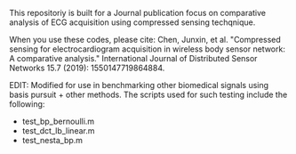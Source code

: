 This repositoriy is built for a Journal publication focus on comparative analysis of ECG acquisition using compressed sensing techqnique. 


When you use these codes, please cite: Chen, Junxin, et al. "Compressed sensing for electrocardiogram acquisition in wireless body sensor network: A comparative analysis." International Journal of Distributed Sensor Networks 15.7 (2019): 1550147719864884.

EDIT:
Modified for use in benchmarking other biomedical signals using basis pursuit + other methods.
The scripts used for such testing include the following:
* test_bp_bernoulli.m
* test_dct_lb_linear.m
* test_nesta_bp.m
